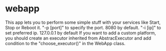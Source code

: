 # webapp
This app lets you to perform some simple stuff with your services like Start, Stop or Reboot it. 
"-p [port]" to specify the port. 8080 by default. 
"-i [ip]" to set preferred ip. 127.0.0.1 by default
If you want to add a custom platform, you should create an executor inherited from AbstracExecutor and add condition to the "choose_executor()" in the WebApp class.